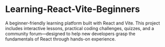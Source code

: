 # Learning-React-Vite-Beginners
A beginner-friendly learning platform built with React and Vite. This project includes interactive lessons, practical coding challenges, quizzes, and a community forum—designed to help new developers grasp the fundamentals of React through hands-on experience.
